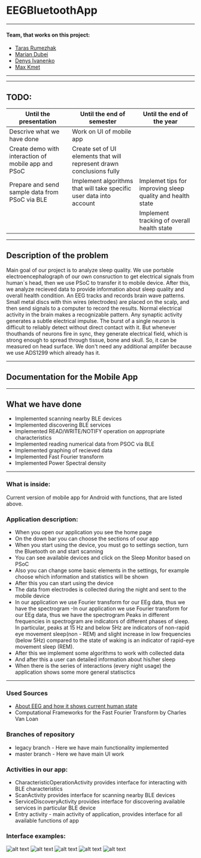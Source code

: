 # EEGBluetoothApp
---
#### Team, that works on this project:
- [Taras Rumezhak](https://github.com/tarasrumezhak)
- [Marian Dubei](https://github.com/MarianDubei)
- [Denys Ivanenko](https://github.com/LilJohny)
- [Max Kmet](https://github.com/MaxKmet)
---
___
## TODO:
|Until the presentation|Until the end of semester|Until the end of the year|
|-|-|-|
|Descrive what we have done| Work on UI of mobile app | |
|Create demo with interaction of mobile app and PSoC|Create set of UI elements that will represent drawn conclusions fully | |
|Prepare and send sample data from PSoC via BLE| Implement algorithms that will take specific user data into account |Implemet tips for improving sleep quality and health state|
| | |Implement tracking of overall health state|
___
## Description of the problem
Main goal of our project is to analyze sleep quality. We use portable electroencephalograph of our own consruction to get electrical signals from human`s head, then we use PSoC to transfer it to mobile device. After this, we analyze recieved data to provide information about sleep quality and overall health condition. 
An EEG tracks and records brain wave patterns. Small metal discs with thin wires (electrodes) are placed on the scalp, and then send signals to a computer to record the results. Normal electrical activity in the brain makes a recognizable pattern. 
Any synaptic activity generates a subtle electrical impulse. The burst of a single neuron is difficult to reliably detect without direct contact with it. But whenever thouthands of neurons fire in sync, they generate electrical field, which is strong enough to spread through tissue, bone and skull. So, it can be measured on head surface.
We don't need any additional amplifer because we use ADS1299 which already has it.
___
## Documentation for the Mobile App
___
## What we have done
- Implemented scanning nearby BLE devices
- Implemented discovering BLE services
- Implemented READ/WRITE/NOTIFY operation on appropriate characteristics
- Implemented reading numerical data from PSOC via BLE
- Implemented graphing of recieved data
- Implemented Fast Fourier transform
- Implemented Power Spectral density
___

### What is inside:
Current version of mobile app for Android with functions, that are listed above.

### Application description:
  - When you open our application you see the home page
  - On the down bar you can choose the sections of oour app
  - When you start using the device, you must go to settings section, turn the Bluetooth on and start scanning
  - You can see available devices and click on the Sleep Monitor based on PSoC
  - Also you can change some basic elements in the settings, for example choose which information and statistics will be shown
  - After this you can start using the device
  - The data from electrodes is collected during the night and sent to the mobile device
  - In our application we use Fourier transform for our EEg data, thus we have the spectrogram
  -In our application we use Fourier transform for our EEg data, thus we have the spectrogram
Peaks in different frequencies in spectrogram are indicators of different phases of sleep. In particular, peaks at 15 Hz and below 5Hz are indicators of non-rapid eye movement sleep(non - REM) and slight increase in low frequencies (below 5Hz) compared to the state of waking is an indicator of rapid-eye movement sleep (REM).
  - After this we implement some algorithms to work with collected data
  - And after this a user can detailed information about his/her sleep
  - When there is the series of interactions (every night usage) the application shows some more general statisctics
___
### Used Sources
- [About EEG and how it shows current human state](https://www.epi.ch/wp-content/uploads/Artikel-Achermann_1-09.pdf)
- Computational Frameworks for the Fast Fourier Transform by Charles Van Loan
### Branches of repository
- legacy branch - Here we have main functionality implemented
- master branch - Here we have main UI work
### Activities in our app:
- CharacteristicOperationActivity provides interface for interacting with BLE characteristics 
- ScanActivity provides interface for scanning nearby BLE devices
- ServiceDiscoveryActivity provides interface for discovering available services in particular BLE device
- Entry activity -  main activity of application, provides interface for all available functions of app

### Interface examples:
![alt text](https://github.com/LilJohny/EEGBluetoothApp/blob/master/Screenshots/A592B4AF-EDB8-4DAD-B369-98CE96F16123.jpeg)
![alt text](https://github.com/LilJohny/EEGBluetoothApp/blob/master/Screenshots/D6C4FBCC-97FE-43C7-9A39-534736D62DA5.jpeg)
![alt text](https://github.com/LilJohny/EEGBluetoothApp/blob/master/Screenshots/9951FD70-5520-4D38-8F62-6D25E0BEC3F8.jpeg)
![alt text](https://github.com/LilJohny/EEGBluetoothApp/blob/master/Screenshots/9AA0C005-1C30-4602-8493-85C7C43FBFF5.jpeg)
![alt text](https://github.com/LilJohny/EEGBluetoothApp/blob/master/Screenshots/ECB3CDA9-8246-408C-80A2-5A3FEE8C14A8.jpeg)
